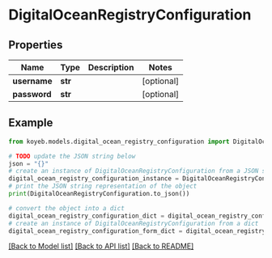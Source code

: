 # DigitalOceanRegistryConfiguration


## Properties

Name | Type | Description | Notes
------------ | ------------- | ------------- | -------------
**username** | **str** |  | [optional] 
**password** | **str** |  | [optional] 

## Example

```python
from koyeb.models.digital_ocean_registry_configuration import DigitalOceanRegistryConfiguration

# TODO update the JSON string below
json = "{}"
# create an instance of DigitalOceanRegistryConfiguration from a JSON string
digital_ocean_registry_configuration_instance = DigitalOceanRegistryConfiguration.from_json(json)
# print the JSON string representation of the object
print(DigitalOceanRegistryConfiguration.to_json())

# convert the object into a dict
digital_ocean_registry_configuration_dict = digital_ocean_registry_configuration_instance.to_dict()
# create an instance of DigitalOceanRegistryConfiguration from a dict
digital_ocean_registry_configuration_form_dict = digital_ocean_registry_configuration.from_dict(digital_ocean_registry_configuration_dict)
```
[[Back to Model list]](../README.md#documentation-for-models) [[Back to API list]](../README.md#documentation-for-api-endpoints) [[Back to README]](../README.md)


